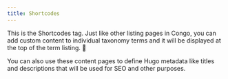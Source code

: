 ```yaml
---
title: Shortcodes
---
```


This is the Shortcodes tag. Just like other listing pages in Congo, you can add custom content to individual taxonomy terms and it will be displayed at the top of the term listing. :rocket:

You can also use these content pages to define Hugo metadata like titles and descriptions that will be used for SEO and other purposes.
